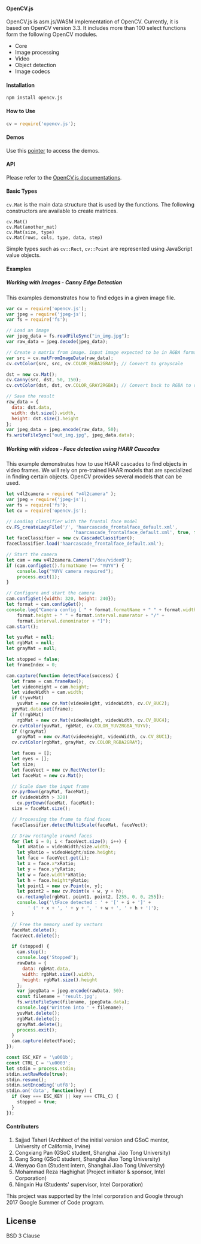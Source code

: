 #### OpenCV.js

OpenCV.js is asm.js/WASM implementation of OpenCV. Currently, it is based on OpenCV version 3.3. It includes more than 100 select functions form the following OpenCV modules.

* Core
* Image processing
* Video
* Object detection
* Image codecs

#### Installation

```
npm install opencv.js
```

#### How to Use
```js
cv = require('opencv.js');
```

#### Demos
Use this [pointer](https://huningxin.github.io/opencv.js/samples/index.html) to access the demos.

#### API
Please refer to  the [OpenCV.js documentations](https://huningxin.github.io/opencv_docs/tutorial_js_table_of_contents_core.html).

#### Basic Types
```cv.Mat``` is the main data structure that is used by the functions. The following constructors are available to create matrices.

```
cv.Mat()
cv.Mat(another_mat)
cv.Mat(size, type)
cv.Mat(rows, cols, type, data, step)
```

Simple types such as ```cv::Rect```, ```cv::Point``` are represented using JavaScript value objects.

#### Examples
##### Working with Images - Canny Edge Detection
This examples demonstrates how to find edges in a given image file.

```js
var cv = require('opencv.js');
var jpeg = require('jpeg-js');
var fs = require('fs');

// Load an image
var jpeg_data = fs.readFileSync("in_img.jpg");
var raw_data = jpeg.decode(jpeg_data);

// Create a matrix from image. input image expected to be in RGBA format
var src = cv.matFromImageData(raw_data);
cv.cvtColor(src, src, cv.COLOR_RGBA2GRAY); // Convert to grayscale

dst = new cv.Mat();
cv.Canny(src, dst, 50, 150);
cv.cvtColor(dst, dst, cv.COLOR_GRAY2RGBA); // Convert back to RGBA to display

// Save the result
raw_data = {
  data: dst.data,
  width: dst.size().width,
  height: dst.size().height
};
var jpeg_data = jpeg.encode(raw_data, 50);
fs.writeFileSync("out_img.jpg", jpeg_data.data);

```
##### Working with videos - Face detection using HARR Cascades
This example demonstrates how to use HAAR cascades to find objects in video frames. We will rely on pre-trained HAAR models that are specialized in finding certain objects. OpenCV provides several models that can be used.

```js
let v4l2camera = require( "v4l2camera" );
var jpeg = require('jpeg-js');
var fs = require('fs');
let cv = require('opencv.js');

// Loading classifier with the frontal face model
cv.FS_createLazyFile('/', 'haarcascade_frontalface_default.xml',
                         'haarcascade_frontalface_default.xml', true, false);
let faceClassifier = new cv.CascadeClassifier();
faceClassifier.load('haarcascade_frontalface_default.xml');

// Start the camera
let cam = new v4l2camera.Camera("/dev/video0");
if (cam.configGet().formatName !== "YUYV") {
    console.log("YUYV camera required");
    process.exit(1);
}

// Configure and start the camera
cam.configSet({width: 320, height: 240});
let format = cam.configGet();
console.log("Camera config [ " + format.formatName + " " + format.width + "x" +
    format.height + " " + format.interval.numerator + "/" +
    format.interval.denominator + "]");
cam.start();

let yuvMat = null;
let rgbMat = null;
let grayMat = null;

let stopped = false;
let frameIndex = 0;

cam.capture(function detectFace(success) {
  let frame = cam.frameRaw();
  let videoHeight = cam.height;
  let videoWidth = cam.width;
  if (!yuvMat)
    yuvMat = new cv.Mat(videoHeight, videoWidth, cv.CV_8UC2);
  yuvMat.data.set(frame);
  if (!rgbMat)
    rgbMat = new cv.Mat(videoHeight, videoWidth, cv.CV_8UC4);
  cv.cvtColor(yuvMat, rgbMat, cv.COLOR_YUV2RGBA_YUYV);
  if (!grayMat)
    grayMat = new cv.Mat(videoHeight, videoWidth, cv.CV_8UC1);
  cv.cvtColor(rgbMat, grayMat, cv.COLOR_RGBA2GRAY);

  let faces = [];
  let eyes = [];
  let size;
  let faceVect = new cv.RectVector();
  let faceMat = new cv.Mat();

  // Scale down the input frame
  cv.pyrDown(grayMat, faceMat);
  if (videoWidth > 320)
    cv.pyrDown(faceMat, faceMat);
  size = faceMat.size();

  // Processing the frame to find faces
  faceClassifier.detectMultiScale(faceMat, faceVect);

  // Draw rectangle around faces
  for (let i = 0; i < faceVect.size(); i++) {
    let xRatio = videoWidth/size.width;
    let yRatio = videoHeight/size.height;
    let face = faceVect.get(i);
    let x = face.x*xRatio;
    let y = face.y*yRatio;
    let w = face.width*xRatio;
    let h = face.height*yRatio;
    let point1 = new cv.Point(x, y);
    let point2 = new cv.Point(x + w, y + h);
    cv.rectangle(rgbMat, point1, point2, [255, 0, 0, 255]);
    console.log('\tFace detected : ' + '[' + i + ']' +
        ' (' + x + ', ' + y + ', ' + w + ', ' + h + ')');
  }

  // Free the memory used by vectors
  faceMat.delete();
  faceVect.delete();

  if (stopped) {
    cam.stop();
    console.log('Stopped');
    rawData = {
      data: rgbMat.data,
      width: rgbMat.size().width,
      height: rgbMat.size().height
    };
    var jpegData = jpeg.encode(rawData, 50);
    const filename = 'result.jpg';
    fs.writeFileSync(filename, jpegData.data);
    console.log('Written into ' + filename);
    yuvMat.delete();
    rgbMat.delete();
    grayMat.delete();
    process.exit();
  }
  cam.capture(detectFace);
});

const ESC_KEY = '\u001b';
const CTRL_C = '\u0003';
let stdin = process.stdin;
stdin.setRawMode(true);
stdin.resume();
stdin.setEncoding('utf8');
stdin.on('data', function(key) {
  if (key === ESC_KEY || key === CTRL_C) {
    stopped = true;
  }
});
```


#### Contributers
1. Sajjad Taheri (Architect of the initial version and GSoC mentor, University of California, Irvine)
2. Congxiang Pan (GSoC student, Shanghai Jiao Tong University)
3. Gang Song (GSoC student, Shanghai Jiao Tong University)
4. Wenyao Gan (Student intern, Shanghai Jiao Tong University)
5. Mohammad Reza Haghighat (Project initiator & sponsor, Intel Corporation)
6. Ningxin Hu (Students' supervisor, Intel Corporation)

This project was supported by the Intel corporation and Google through 2017 Google Summer of Code program.

## License
BSD 3 Clause
